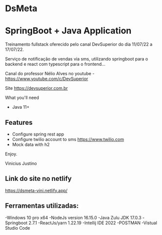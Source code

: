 # DsMeta
# SpringBoot + Java Application

Treinamento fullstack oferecido pelo canal DevSuperior do dia 11/07/22 a 17/07/22.

Serviço de notificação de vendas via sms, utilizando springboot para o backend
e react com typescript para o frontend... 

Canal do professor Nélio Alves no youtube - https://www.youtube.com/c/DevSuperior

Site https://devsuperior.com.br

What you'll need

- Java 11+
## Features
- Configure spring rest app
- Configure twilio account to sms https://www.twilio.com
- Mock data with h2

Enjoy.

Vinicius Justino

## Link do site no netlify
https://dsmeta-vini.netlify.app/

## Ferramentas utilizadas:

-Windows 10 pro x64
-NodeJs version 16.15.0
-Java Zulu JDK 17.0.3
-Springboot 2.7.1
-ReactJs/yarn 1.22.19
-Intellij IDE 2022
-POSTMAN
-Vistual Studio Code
